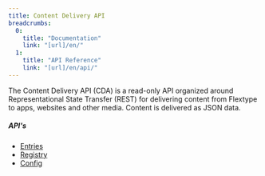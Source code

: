 ```yaml
---
title: Content Delivery API
breadcrumbs:
  0:
    title: "Documentation"
    link: "[url]/en/"
  1:
    title: "API Reference"
    link: "[url]/en/api/"
---
```


The Content Delivery API (CDA) is a read-only API organized around Representational State Transfer (REST) for delivering content from Flextype to apps, websites and other media. Content is delivered as JSON data.

##### API's

<ul>
    <li>
        <a href="./delivery/entries">Entries</a>
    </li>
    <li>
        <a href="./delivery/registry">Registry</a>
    </li>
    <li>
        <a href="./delivery/config">Config</a>
    </li>
</ul>
